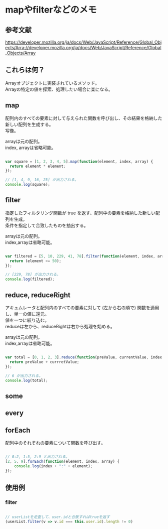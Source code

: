 # mapやfilterなどのメモ
## 参考文献
https://developer.mozilla.org/ja/docs/Web/JavaScript/Reference/Global_Objects/Arra://developer.mozilla.org/ja/docs/Web/JavaScript/Reference/Global_Objects/Array

## これらは何？
Arrayオブジェクトに実装されているメソッド。  
Arrayの特定の値を探索、処理したい場合に楽になる。  

## map
配列内のすべての要素に対して与えられた関数を呼び出し、その結果を格納した新しい配列を生成する。  
写像。  
  
arrayは元の配列。  
index, arrayは省略可能。  

```javascript

var square = [1, 2, 3, 4, 5].map(function(element, index, array) {
  return element * element;
});

// [1, 4, 9, 16, 25] が出力される。
console.log(square);

```

## filter
指定したフィルタリング関数が true を返す、配列中の要素を格納した新しい配列を生成。  
条件を指定して合致したものを抽出する。  

arrayは元の配列。  
index,arrayは省略可能。  

```javascript

var filtered = [5, 10, 229, 41, 78].filter(function(element, index, array) {
  return (element >= 50);
});

// [229, 78] が出力される。
console.log(filtered);

```

## reduce, reduceRight
アキュムレータと配列内のすべての要素に対して (左から右の順で) 関数を適用し、単一の値に還元。  
値を一つに絞り込む。  
reduceは左から、reduceRightは右から処理を始める。

arrayは元の配列。  
index,arrayは省略可能。  
```javascript

var total = [0, 1, 2, 3].reduce(function(preValue, currentValue, index, array) {
  return preValue + currretValue;
});

// 6 が出力される。
console.log(total);

```

## some

## every

## forEach
配列中のそれぞれの要素について関数を呼び出す。  

```javascript

// 0:2, 1:5, 2:9 と出力される。
[2, 5, 9].forEach(function(element, index, array) {
    console.log(index + ":" + element);
});

```

## 使用例

### filter

```javascript

// userListを走査して、user.idと合致すればtrueを返す
(userList.filter(v => v.id === this.user.id).length != 0)

```
